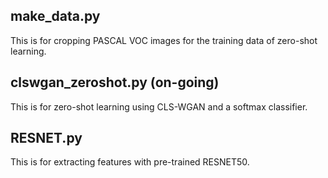 ## make_data.py
This is for cropping PASCAL VOC images for the training data of zero-shot learning.

## clswgan_zeroshot.py (on-going)
This is for zero-shot learning using CLS-WGAN and a softmax classifier. 

## RESNET.py
This is for extracting features with pre-trained RESNET50.
